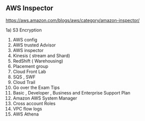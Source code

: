 ## AWS Inspector
https://aws.amazon.com/blogs/aws/category/amazon-inspector/

1a) S3 Encryption
1) AWS config 
2) AWS trusted Advisor
3) AWS inspector
4) Kinesis ( stream and Shard)
5) RedShift ( Warehousing)
6) Placement group 
7) Cloud Front Lab 
8) SQS , SWF
9) Cloud Trail
10) Go over the Exam Tips
11) Basic , Developer , Business and Enterprise Support Plan 
12) Amazon AWS System Manager 
13) Cross account Roles 
14) VPC flow logs
15) AWS Athena
